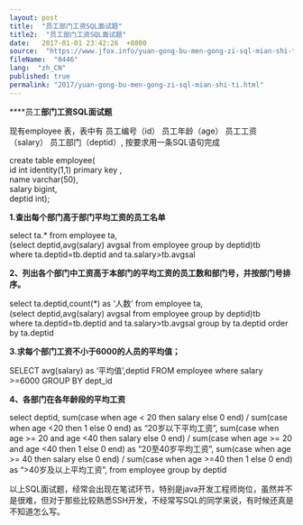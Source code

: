 ```yaml
---
layout: post
title:  "员工部门工资SQL面试题"
title2:  "员工部门工资SQL面试题"
date:   2017-01-01 23:42:26  +0800
source:  "https://www.jfox.info/yuan-gong-bu-men-gong-zi-sql-mian-shi-ti.html"
fileName:  "0446"
lang:  "zh_CN"
published: true
permalink: "2017/yuan-gong-bu-men-gong-zi-sql-mian-shi-ti.html"
---
```




****员工**部门工资SQL面试题**

现有employee 表，表中有 员工编号（id） 员工年龄（age） 员工工资（salary） 员工部门（deptid）, 按要求用一条SQL语句完成

create table employee(  
id int  identity(1,1) primary key ,  
name varchar(50),  
salary bigint,  
deptid int); 

**1.查出每个部门高于部门平均工资的员工名单**

select ta.* from employee ta,  
(select deptid,avg(salary) avgsal from employee group by deptid)tb   
where ta.deptid=tb.deptid and ta.salary>tb.avgsal

**2、列出各个部门中工资高于本部门的平均工资的员工数和部门号，并按部门号排序。**

select ta.deptid,count(*) as ‘人数’  from employee ta,  
(select deptid,avg(salary) avgsal from employee group by deptid)tb   
where ta.deptid=tb.deptid and ta.salary>tb.avgsal group by ta.deptid order by ta.deptid

**3.求每个部门工资不小于6000的人员的平均值；**

SELECT avg(salary) as ‘平均值’,deptid FROM employee  where salary >=6000 GROUP BY dept_id

**4、各部门在各年龄段的平均工资**

select deptid,
sum(case when age < 20 then salary else 0 end) / sum(case when age <20 then 1 else 0 end) as “20岁以下平均工资”,
sum(case when age >= 20 and age <40 then salary else 0 end) / sum(case when age >= 20 and age <40 then 1 else 0 end) as “20至40岁平均工资”,
sum(case when age >= 40 then salary else 0 end) / sum(case when age >=40 then 1 else 0 end) as “>40岁及以上平均工资”,
from employee
group by deptid

以上SQL面试题，经常会出现在笔试环节，特别是java开发工程师岗位，虽然并不是很难，但对于那些比较熟悉SSH开发，不经常写SQL的同学来说，有时候还真是不知道怎么写。
